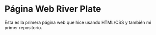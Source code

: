 # Página Web River Plate
Esta es la primera página web que hice usando HTML/CSS y también mi primer repositorio.
